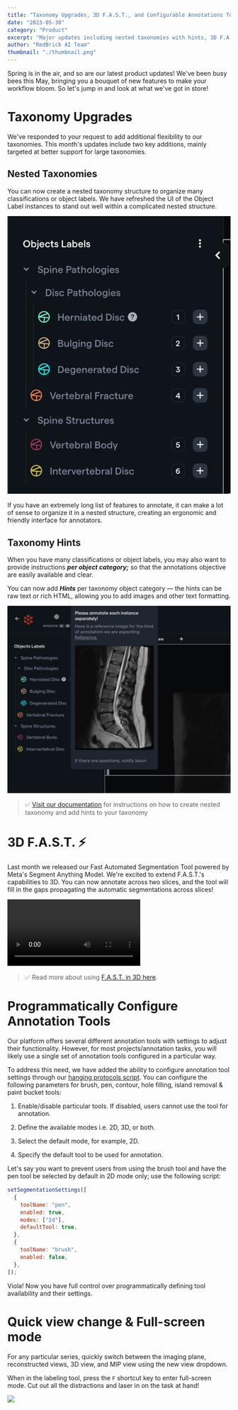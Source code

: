 ```yaml
---
title: "Taxonomy Upgrades, 3D F.A.S.T., and Configurable Annotations Tools!"
date: "2023-05-30"
category: "Product"
excerpt: "Major updates including nested taxonomies with hints, 3D F.A.S.T. capabilities for cross-slice segmentation, programmatic annotation tool configuration, and new view management features with full-screen mode."
author: "RedBrick AI Team"
thumbnail: "./thumbnail.png"
---
```


Spring is in the air, and so are our latest product updates! We've been busy bees this May, bringing you a bouquet of new features to make your workflow bloom. So let's jump in and look at what we've got in store!

# Taxonomy Upgrades

We've responded to your request to add additional flexibility to our taxonomies. This month's updates include two key additions, mainly targeted at better support for large taxonomies.

## Nested Taxonomies

You can now create a nested taxonomy structure to organize many classifications or object labels. We have refreshed the UI of the Object Label instances to stand out well within a complicated nested structure.

![](./image1.webp)

If you have an extremely long list of features to annotate, it can make a lot of sense to organize it in a nested structure, creating an ergonomic and friendly interface for annotators.

## Taxonomy Hints

When you have many classifications or object labels, you may also want to provide instructions **_per object category;_** so that the annotations objective are easily available and clear.

You can now add **_Hints_** per taxonomy object category — the hints can be raw text or rich HTML, allowing you to add images and other text formatting.

![](./image2.webp)

> ✅ [Visit our documentation](https://docs.redbrickai.com/projects/taxonomies#nested-taxonomies) for instructions on how to create nested taxonomy and add hints to your taxonomy

# 3D F.A.S.T.️ ⚡️

Last month we released our Fast Automated Segmentation Tool powered by Meta's Segment Anything Model. We're excited to extend F.A.S.T.'s capabilities to 3D. You can now annotate across two slices, and the tool will fill in the gaps propagating the automatic segmentations across slices!

![](./vid1.webm)

> ✅ Read more about using [F.A.S.T. in 3D here](https://docs.redbrickai.com/annotation/segmentation/segmentation-tools#generating-3d-segmentations-with-f.a.s.t.).

# Programmatically Configure Annotation Tools

Our platform offers several different annotation tools with settings to adjust their functionality. However, for most projects/annotation tasks, you will likely use a single set of annotation tools configured in a particular way.

To address this need, we have added the ability to configure annotation tool settings through our [hanging protocols script](https://docs.redbrickai.com/annotation/layout-and-multiple-volumes/custom-hanging-protocol). You can configure the following parameters for brush, pen, contour, hole filling, island removal & paint bucket tools:

1. Enable/disable particular tools. If disabled, users cannot use the tool for annotation.

2. Define the available modes i.e. 2D, 3D, or both.

3. Select the default mode, for example, 2D.

4. Specify the default tool to be used for annotation.

Let's say you want to prevent users from using the brush tool and have the pen tool be selected by default in 2D mode only; use the following script:

```javascript
setSegmentationSettings([
  {
    toolName: "pen",
    enabled: true,
    modes: ["2d"],
    defaultTool: true,
  },
  {
    toolName: "brush",
    enabled: false,
  },
]);
```

Viola! Now you have full control over programmatically defining tool availability and their settings.

# Quick view change & Full-screen mode

For any particular series, quickly switch between the imaging plane, reconstructed views, 3D view, and MIP view using the new view dropdown.

When in the labeling tool, press the `F` shortcut key to enter full-screen mode. Cut out all the distractions and laser in on the task at hand!

![](./image3.gif)
